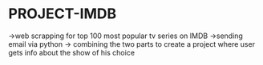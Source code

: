 # PROJECT-IMDB
->web scrapping for top 100 most popular tv series on IMDB
->sending email via python
-> combining the two parts to create a project where user gets info about the show of his choice
